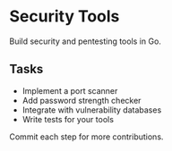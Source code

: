 # Security Tools

Build security and pentesting tools in Go.

## Tasks
- Implement a port scanner
- Add password strength checker
- Integrate with vulnerability databases
- Write tests for your tools

Commit each step for more contributions.
